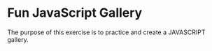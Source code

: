# Fun JavaScript Gallery

The purpose of this exercise is to practice and create a JAVASCRIPT gallery.
